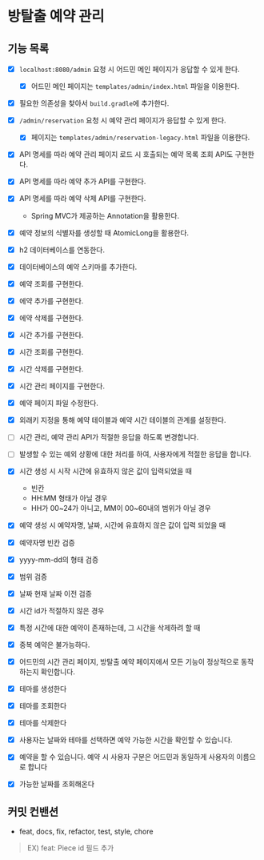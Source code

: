 # 방탈출 예약 관리

## 기능 목록
- [x] `localhost:8080/admin` 요청 시 어드민 메인 페이지가 응답할 수 있게 한다.
  - [x] 어드민 메인 페이지는 `templates/admin/index.html` 파일을 이용한다.
- [x] 필요한 의존성을 찾아서 `build.gradle`에 추가한다.
- [x] `/admin/reservation` 요청 시 예약 관리 페이지가 응답할 수 있게 한다.
  - [x] 페이지는 `templates/admin/reservation-legacy.html` 파일을 이용한다.
- [x] API 명세를 따라 예약 관리 페이지 로드 시 호출되는 예약 목록 조회 API도 구현한다.
- [x] API 명세를 따라 예약 추가 API를 구현한다.
- [x] API 명세를 따라 예약 삭제 API를 구현한다.
  - Spring MVC가 제공하는 Annotation을 활용한다.
- [x] 예약 정보의 식별자를 생성할 때 AtomicLong을 활용한다. 
- [x] h2 데이터베이스를 연동한다.
- [x] 데이터베이스의 예약 스키마를 추가한다.
- [x] 예약 조회를 구현한다.
- [x] 에약 추가를 구현한다.
- [x] 에약 삭제를 구현한다.
- [x] 시간 추가를 구현한다.
- [x] 시간 조회를 구현한다.
- [x] 시간 삭제를 구현한다.
- [x] 시간 관리 페이지를 구현한다.
- [x] 예약 페이지 파일 수정한다.
- [x] 외래키 지정을 통해 예약 테이블과 예약 시간 테이블의 관계를 설정한다.
- [ ] 시간 관리, 예약 관리 API가 적절한 응답을 하도록 변경합니다.
- [ ] 발생할 수 있는 예외 상황에 대한 처리를 하여, 사용자에게 적절한 응답을 합니다.

- [x] 시간 생성 시 시작 시간에 유효하지 않은 값이 입력되었을 때
  - 빈칸
  - HH:MM 형태가 아닐 경우
  - HH가 00~24가 아니고, MM이 00~60내의 범위가 아닐 경우

- [x] 예약 생성 시 예약자명, 날짜, 시간에 유효하지 않은 값이 입력 되었을 때
- [x] 예약자명 빈칸 검증
- [x] yyyy-mm-dd의 형태 검증
- [x] 범위 검증

- [x]  날짜 현재 날짜 이전 검증
 - [x] 시간 id가 적절하지 않은 경우
 - [x] 특정 시간에 대한 예약이 존재하는데, 그 시간을 삭제하려 할 때
 - [x] 중복 예약은 불가능하다.


- [x]  어드민의 시간 관리 페이지, 방탈출 예약 페이지에서 모든 기능이 정상적으로 동작하는지 확인합니다.

- [x]  테마를 생성한다
- [x]  테마를 조회한다
- [x]  테마를 삭제한다

- [x] 사용자는 날짜와 테마를 선택하면 예약 가능한 시간을 확인할 수 있습니다.
- [x] 예약을 할 수 있습니다. 예약 시 사용자 구분은 어드민과 동일하게 사용자의 이름으로 합니다
- [x] 가능한 날짜를 조회해온다

## 커밋 컨밴션
- feat, docs, fix, refactor, test, style, chore
> EX) feat: Piece id 필드 추가
